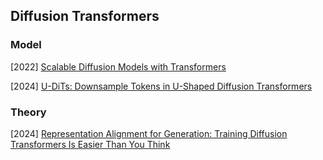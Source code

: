 ## Diffusion Transformers

### Model

[2022] [Scalable Diffusion Models with Transformers](https://arxiv.org/abs/2212.09748)

[2024] [U-DiTs: Downsample Tokens in U-Shaped Diffusion Transformers](https://arxiv.org/abs/2405.02730)



### Theory

[2024] [Representation Alignment for Generation: Training Diffusion Transformers Is Easier Than You Think](https://arxiv.org/abs/2410.06940)